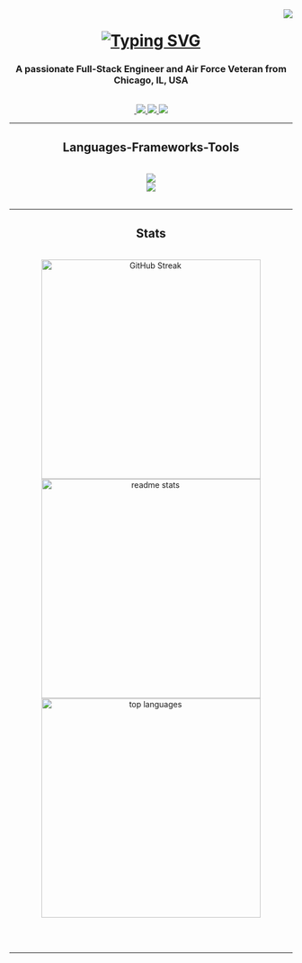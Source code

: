 <img align="right" src="https://visitor-badge.laobi.icu/badge?page_id=blackrebelradio1992./blackrebelradio1992" />

<h1 align="center">
    <a href="https://git.io/typing-svg">
        <img src="https://readme-typing-svg.demolab.com?font=RocknRoll+One&weight=900&size=35&duration=3000&pause=1000&color=F70000&center=true&vCenter=true&random=false&width=435&lines=Hey+there!;Im+Frank+Gary+Jr.;Welcome+to+my+GitHub." alt="Typing SVG" />
    </a>
</h1>

<h3 align="center">A passionate Full-Stack Engineer and Air Force Veteran from Chicago, IL, USA</h3>

<br/>

<div align="center">

</div>

<div align="center">
    <a href="mailto:blackrebelradio1992@gmail.com">
        <img scr="https://img.shields.io/badge/Gmail-D14836?style=for-the-badge&logo=gmail&logoColor=white" />
    </a>
    <a href="https://www.linkedin.com/in/frankgaryjr/" >
        <img src="https://img.shields.io/badge/LinkedIn-0077B5?style=for-the-badge&logo=linkedin&logoColor=white" />
    </a>
    <a href="https://www.instagram.com/eccentric.coding">
        <img src="https://img.shields.io/badge/Instagram-E4405F?style=for-the-badge&logo=instagram&logoColor=white" />
    </a>
    <a href="">
        <img src="https://img.shields.io/badge/Portfolio-255E63?style=for-the-badge&logo=About.me&logoColor=white" />
    </a>
</div>

<hr/>

<h2 align="center"> Languages-Frameworks-Tools </h2>

<br/>
<div align="center">
    <a href="https://skillicons.dev">
        <img src="https://skillicons.dev/icons?i=js,html,css,python,postgresql,bash&theme=dark" /><br>
        <img src="https://skillicons.dev/icons?i=git,github,vscode,react,vite,django,tailwindcss,bootstrap&theme=dark" /> 
    </a>
    <!-- add aws cloud praticeionar after test, add TS onces learned  -->
</div>

<br/>
<hr/>

<!-- <div align="center">
    <h2> My Contributions </h2>
    <br>
    <a alt="snake eating my contribution" src="https://raw.githubusercontent.com/blackrebelradio1992/blackrebelradio1992/output/github-contibution-grid-snake.svg">


    <br/><br/><br/>
</div> -->

<h2 align="center"> Stats</h2>
<br>
<div align="center">
    <a href="https://git.io/streak-stats">
        <img width=390 src="https://streak-stats.demolab.com?user=blackrebelradio1992&theme=radical&date_format=M%20j%5B%2C%20Y%5D&border_radius=10" alt="GitHub Streak" />
    </a>
    <a href="https://github.com/anuraghazra/github-readme-stats">
        <img width=390 src="https://github-readme-stats.vercel.app/api?username=blackrebelradio1992&show_icons=true&theme=radical&rank_icon=github&border_radius=10" alt="readme stats" />
    </a>
    <a href="https://github.com/anuraghazra/github-readme-stats">
        <img width=390 src="https://github-readme-stats.vercel.app/api/top-langs/?username=blackrebelradio1992&layout=donut&theme=radical&border_radius=10&size_weight=0.5&count_weight=0.5&exclude_repo=github-readme-stats" alt="top languages" />
    </a>
</div>

<br/><br/>
<hr/>

<!-- <h3 align="center"> -->

<!-- - 👋 Hi, I’m Frank, AKA @blackrebelradio1992
- 👀 I’m interested in web & software development and videogame design
- 🌱 I’m currently learning essentially everuthing from the ground up.
- 💞️ I’m looking to collaborate on whatever projects will help me build my portfolio and aid with both self and College study
- 📫 How to reach me best place to reach me is at my email frankgaryjr0621@gmail.com -->

<!---
blackrebelradio1992/blackrebelradio1992 is a ✨ special ✨ repository because its `README.md` (this file) appears on your GitHub profile.
You can click the Preview link to take a look at your changes.
--->
